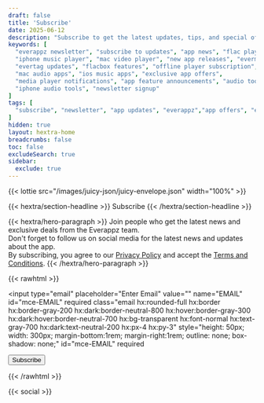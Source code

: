 ```yaml
---
draft: false
title: 'Subscribe'
date: 2025-06-12
description: "Subscribe to get the latest updates, tips, and special offers for Everappz apps — music and video players, tag editors, and powerful tools for iPhone and Mac."
keywords: [
  "everappz newsletter", "subscribe to updates", "app news", "flac player news", "audio tag editor updates", 
  "iphone music player", "mac video player", "new app releases", "evermusic news", 
  "evertag updates", "flacbox features", "offline player subscription", 
  "mac audio apps", "ios music apps", "exclusive app offers", 
  "media player notifications", "app feature announcements", "audio tools mac", 
  "iphone audio tools", "newsletter signup"
]
tags: [
  "subscribe", "newsletter", "app updates", "everappz","app offers", "early access"
]
hidden: true
layout: hextra-home
breadcrumbs: false
toc: false
excludeSearch: true
sidebar:
  exclude: true
---
```


<div class="lottie-wrapper hx:w-full hx:text-center">
  {{< lottie src="/images/juicy-json/juicy-envelope.json" width="100%" >}}
</div>

<style>
  @media (max-width: 768px) {
    .lottie-wrapper div[id^="lottie-"] {
      width: 40% !important;
    }
  }
  @media (min-width: 769px) {
    .lottie-wrapper div[id^="lottie-"] {
      width: 20% !important;
    }
  }
</style>

<div class="hx:mt-6"></div>

{{< hextra/section-headline >}}
Subscribe
{{< /hextra/section-headline >}}

<div class="hx:mt-6"></div>

<div class="hx:w-full hx:text-center">

{{< hextra/hero-paragraph >}}
Join people who get the latest news and exclusive deals from the Everappz team.  
Don't forget to follow us on social media for the latest news and updates about the app.  
By subscribing, you agree to our [Privacy Policy](/legal/privacy-policy) and accept the [Terms and Conditions](/legal/terms-and-conditions/).
{{< /hextra/hero-paragraph >}}

</div>

<div class="hx:mt-6"></div>

<div class="hx:w-full hx:text-center">

{{< rawhtml >}}

<form action="https://everappz.us10.list-manage.com/subscribe/post?u=f758cdf6a38df2a75513ac5f1&amp;id=2373740226" 
method="post" 
id="mc-embedded-subscribe-form" 
name="mc-embedded-subscribe-form" 
class="validate" 
target="_blank" 
novalidate
>

<!-- style from shortcodes/card -->
<input
  type="email"
  placeholder="Enter Email"
  value=""
  name="EMAIL"
  id="mce-EMAIL"
  required
  class="email
    hx:rounded-full
    hx:border hx:border-gray-200 hx:dark:border-neutral-800
    hx:hover:border-gray-300 hx:dark:hover:border-neutral-700
    hx:bg-transparent
    hx:font-normal
    hx:text-gray-700 hx:dark:text-neutral-200
    hx:px-4 hx:py-3"
style="height: 50px; width: 300px; margin-bottom:1rem; margin-right:1rem; outline: none; box-shadow: none;"
id="mce-EMAIL" 
required
>

<div 
style="position: absolute; left: -5000px;" aria-hidden="true"><input type="text" name="b_f758cdf6a38df2a75513ac5f1_2373740226" tabindex="-1" value=""></div>

<!-- style from hextra/hero-button -->
<button type="submit"
class="not-prose hx:font-bold hx:cursor-pointer hx:px-6 hx:py-3 hx:rounded-full hx:text-center hx:text-white hx:inline-flex hx:items-center hx:gap-2 hx:bg-primary-600 hx:hover:bg-primary-700 hx:focus:outline-hidden hx:focus:ring-4 hx:focus:ring-primary-300 hx:dark:bg-primary-600 hx:dark:hover:bg-primary-700 hx:dark:focus:ring-primary-800 hx:transition-all hx:ease-in hx:duration-200" 
style="outline: none; box-shadow: none;">Subscribe</button>

{{< /rawhtml >}}

</div>

<div class="hx:mt-6"></div>

<div class="hx:w-full hx:text-center">
{{< social >}}
</div>

<div class="hx:mt-6"></div>